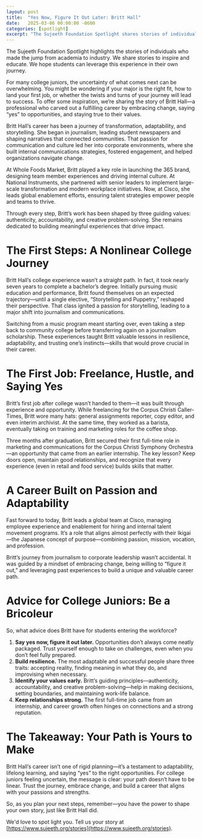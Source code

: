 ```yaml
---
layout: post
title:  "Yes Now, Figure It Out Later: Britt Hall"
date:   2025-03-06 00:00:00 -0600
categories: [spotlight]
excerpt: "The Sujeeth Foundation Spotlight shares stories of individuals who transitioned from academia to industry to inspire and educate students. Britt Hall's journey exemplifies adaptability and resilience, showing how embracing change, building relationships, and staying true to one's values can lead to a fulfilling career. Her story encourages college students to trust their unique paths, take risks, and align their careers with their passions and strengths."
---
```

The Sujeeth Foundation Spotlight highlights the stories of individuals who made the jump from academia to industry.  We share stories to inspire and educate.  We hope students can leverage this experience in their own journey.

For many college juniors, the uncertainty of what comes next can be overwhelming. You might be wondering if your major is the right fit, how to land your first job, or whether the twists and turns of your journey will lead to success. To offer some inspiration, we’re sharing the story of Britt Hall—a professional who carved out a fulfilling career by embracing change, saying “yes” to opportunities, and staying true to their values.

Britt Hall’s career has been a journey of transformation, adaptability, and storytelling. She began in journalism, leading student newspapers and shaping narratives that connected communities. That passion for communication and culture led her into corporate environments, where she built internal communications strategies, fostered engagement, and helped organizations navigate change.

At Whole Foods Market, Britt played a key role in launching the 365 brand, designing team member experiences and driving internal culture. At National Instruments, she partnered with senior leaders to implement large-scale transformation and modern workplace initiatives. Now, at Cisco, she leads global enablement efforts, ensuring talent strategies empower people and teams to thrive.

Through every step, Britt’s work has been shaped by three guiding values: authenticity, accountability, and creative problem-solving. She remains dedicated to building meaningful experiences that drive impact.

# The First Steps: A Nonlinear College Journey
Britt Hall’s college experience wasn’t a straight path. In fact, it took nearly seven years to complete a bachelor’s degree. Initially pursuing music education and performance, Britt found themselves on an expected trajectory—until a single elective, “Storytelling and Puppetry,” reshaped their perspective. That class ignited a passion for storytelling, leading to a major shift into journalism and communications.

Switching from a music program meant starting over, even taking a step back to community college before transferring again on a journalism scholarship. These experiences taught Britt valuable lessons in resilience, adaptability, and trusting one’s instincts—skills that would prove crucial in their career.

# The First Job: Freelance, Hustle, and Saying Yes
Britt’s first job after college wasn’t handed to them—it was built through experience and opportunity. While freelancing for the Corpus Christi Caller-Times, Britt wore many hats: general assignments reporter, copy editor, and even interim archivist. At the same time, they worked as a barista, eventually taking on training and marketing roles for the coffee shop.

Three months after graduation, Britt secured their first full-time role in marketing and communications for the Corpus Christi Symphony Orchestra—an opportunity that came from an earlier internship. The key lesson? Keep doors open, maintain good relationships, and recognize that every experience (even in retail and food service) builds skills that matter.

# A Career Built on Passion and Adaptability
Fast forward to today, Britt leads a global team at Cisco, managing employee experience and enablement for hiring and internal talent movement programs. It’s a role that aligns almost perfectly with their Ikigai—the Japanese concept of purpose—combining passion, mission, vocation, and profession.

Britt’s journey from journalism to corporate leadership wasn’t accidental. It was guided by a mindset of embracing change, being willing to “figure it out,” and leveraging past experiences to build a unique and valuable career path.

# Advice for College Juniors: Be a Bricoleur
So, what advice does Britt have for students entering the workforce?
1. **Say yes now, figure it out later.** Opportunities don’t always come neatly packaged. Trust yourself enough to take on challenges, even when you don’t feel fully prepared.
2. **Build resilience.** The most adaptable and successful people share three traits: accepting reality, finding meaning in what they do, and improvising when necessary.
3. **Identify your values early.** Britt’s guiding principles—authenticity, accountability, and creative problem-solving—help in making decisions, setting boundaries, and maintaining work-life balance.
4. **Keep relationships strong.** The first full-time job came from an internship, and career growth often hinges on connections and a strong reputation.

# The Takeaway: Your Path is Yours to Make
Britt Hall’s career isn’t one of rigid planning—it’s a testament to adaptability, lifelong learning, and saying “yes” to the right opportunities. For college juniors feeling uncertain, the message is clear: your path doesn’t have to be linear. Trust the journey, embrace change, and build a career that aligns with your passions and strengths.

So, as you plan your next steps, remember—you have the power to shape your own story, just like Britt Hall did.

We'd love to spot light you.  Tell us your story at [https://www.sujeeth.org/stories](https://www.sujeeth.org/stories).
